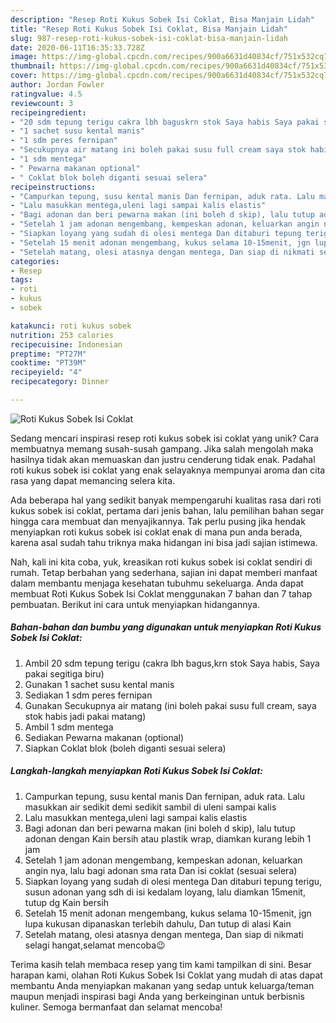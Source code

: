 ```yaml
---
description: "Resep Roti Kukus Sobek Isi Coklat, Bisa Manjain Lidah"
title: "Resep Roti Kukus Sobek Isi Coklat, Bisa Manjain Lidah"
slug: 987-resep-roti-kukus-sobek-isi-coklat-bisa-manjain-lidah
date: 2020-06-11T16:35:33.728Z
image: https://img-global.cpcdn.com/recipes/900a6631d40834cf/751x532cq70/roti-kukus-sobek-isi-coklat-foto-resep-utama.jpg
thumbnail: https://img-global.cpcdn.com/recipes/900a6631d40834cf/751x532cq70/roti-kukus-sobek-isi-coklat-foto-resep-utama.jpg
cover: https://img-global.cpcdn.com/recipes/900a6631d40834cf/751x532cq70/roti-kukus-sobek-isi-coklat-foto-resep-utama.jpg
author: Jordan Fowler
ratingvalue: 4.5
reviewcount: 3
recipeingredient:
- "20 sdm tepung terigu cakra lbh baguskrn stok Saya habis Saya pakai segitiga biru"
- "1 sachet susu kental manis"
- "1 sdm peres fernipan"
- "Secukupnya air matang ini boleh pakai susu full cream saya stok habis jadi pakai matang"
- "1 sdm mentega"
- " Pewarna makanan optional"
- " Coklat blok boleh diganti sesuai selera"
recipeinstructions:
- "Campurkan tepung, susu kental manis Dan fernipan, aduk rata. Lalu masukkan air sedikit demi sedikit sambil di uleni sampai kalis"
- "Lalu masukkan mentega,uleni lagi sampai kalis elastis"
- "Bagi adonan dan beri pewarna makan (ini boleh d skip), lalu tutup adonan dengan Kain bersih atau plastik wrap, diamkan kurang lebih 1 jam"
- "Setelah 1 jam adonan mengembang, kempeskan adonan, keluarkan angin nya, lalu bagi adonan sma rata Dan isi coklat (sesuai selera)"
- "Siapkan loyang yang sudah di olesi mentega Dan ditaburi tepung terigu, susun adonan yang sdh di isi kedalam loyang, lalu diamkan 15menit, tutup dg Kain bersih"
- "Setelah 15 menit adonan mengembang, kukus selama 10-15menit, jgn lupa kukusan dipanaskan terlebih dahulu, Dan tutup di alasi Kain"
- "Setelah matang, olesi atasnya dengan mentega, Dan siap di nikmati selagi hangat,selamat mencoba😉"
categories:
- Resep
tags:
- roti
- kukus
- sobek

katakunci: roti kukus sobek 
nutrition: 253 calories
recipecuisine: Indonesian
preptime: "PT27M"
cooktime: "PT39M"
recipeyield: "4"
recipecategory: Dinner

---
```



![Roti Kukus Sobek Isi Coklat](https://img-global.cpcdn.com/recipes/900a6631d40834cf/751x532cq70/roti-kukus-sobek-isi-coklat-foto-resep-utama.jpg)

Sedang mencari inspirasi resep roti kukus sobek isi coklat yang unik? Cara membuatnya memang susah-susah gampang. Jika salah mengolah maka hasilnya tidak akan memuaskan dan justru cenderung tidak enak. Padahal roti kukus sobek isi coklat yang enak selayaknya mempunyai aroma dan cita rasa yang dapat memancing selera kita.



Ada beberapa hal yang sedikit banyak mempengaruhi kualitas rasa dari roti kukus sobek isi coklat, pertama dari jenis bahan, lalu pemilihan bahan segar hingga cara membuat dan menyajikannya. Tak perlu pusing jika hendak menyiapkan roti kukus sobek isi coklat enak di mana pun anda berada, karena asal sudah tahu triknya maka hidangan ini bisa jadi sajian istimewa.


Nah, kali ini kita coba, yuk, kreasikan roti kukus sobek isi coklat sendiri di rumah. Tetap berbahan yang sederhana, sajian ini dapat memberi manfaat dalam membantu menjaga kesehatan tubuhmu sekeluarga. Anda dapat membuat Roti Kukus Sobek Isi Coklat menggunakan 7 bahan dan 7 tahap pembuatan. Berikut ini cara untuk menyiapkan hidangannya.

<!--inarticleads1-->

##### Bahan-bahan dan bumbu yang digunakan untuk menyiapkan Roti Kukus Sobek Isi Coklat:

1. Ambil 20 sdm tepung terigu (cakra lbh bagus,krn stok Saya habis, Saya pakai segitiga biru)
1. Gunakan 1 sachet susu kental manis
1. Sediakan 1 sdm peres fernipan
1. Gunakan Secukupnya air matang (ini boleh pakai susu full cream, saya stok habis jadi pakai matang)
1. Ambil 1 sdm mentega
1. Sediakan  Pewarna makanan (optional)
1. Siapkan  Coklat blok (boleh diganti sesuai selera)




<!--inarticleads2-->

##### Langkah-langkah menyiapkan Roti Kukus Sobek Isi Coklat:

1. Campurkan tepung, susu kental manis Dan fernipan, aduk rata. Lalu masukkan air sedikit demi sedikit sambil di uleni sampai kalis
1. Lalu masukkan mentega,uleni lagi sampai kalis elastis
1. Bagi adonan dan beri pewarna makan (ini boleh d skip), lalu tutup adonan dengan Kain bersih atau plastik wrap, diamkan kurang lebih 1 jam
1. Setelah 1 jam adonan mengembang, kempeskan adonan, keluarkan angin nya, lalu bagi adonan sma rata Dan isi coklat (sesuai selera)
1. Siapkan loyang yang sudah di olesi mentega Dan ditaburi tepung terigu, susun adonan yang sdh di isi kedalam loyang, lalu diamkan 15menit, tutup dg Kain bersih
1. Setelah 15 menit adonan mengembang, kukus selama 10-15menit, jgn lupa kukusan dipanaskan terlebih dahulu, Dan tutup di alasi Kain
1. Setelah matang, olesi atasnya dengan mentega, Dan siap di nikmati selagi hangat,selamat mencoba😉




Terima kasih telah membaca resep yang tim kami tampilkan di sini. Besar harapan kami, olahan Roti Kukus Sobek Isi Coklat yang mudah di atas dapat membantu Anda menyiapkan makanan yang sedap untuk keluarga/teman maupun menjadi inspirasi bagi Anda yang berkeinginan untuk berbisnis kuliner. Semoga bermanfaat dan selamat mencoba!
